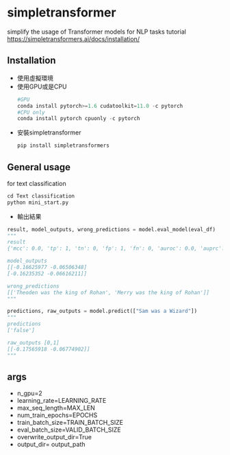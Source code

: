 # simpletransformer
simplify the usage of Transformer models for NLP tasks
tutorial <https://simpletransformers.ai/docs/installation/>

## Installation
*  使用虛擬環境
*  使用GPU或是CPU
    ```python 
    #GPU
    conda install pytorch>=1.6 cudatoolkit=11.0 -c pytorch
    #CPU only
    conda install pytorch cpuonly -c pytorch
    ```
* 安裝simpletransformer
    ```python 
    pip install simpletransformers
    ```
## General usage
for text classification
 ```python
 cd Text classification
 python mini_start.py
 ```
 - 輸出結果
 ```python
result, model_outputs, wrong_predictions = model.eval_model(eval_df)
"""
result
{'mcc': 0.0, 'tp': 1, 'tn': 0, 'fp': 1, 'fn': 0, 'auroc': 0.0, 'auprc': 0.5, 'eval_loss': 0.6956162452697754}

model_outputs
[[-0.16625977 -0.06506348]
 [-0.16235352 -0.06616211]]

wrong_predictions
[['Theoden was the king of Rohan', 'Merry was the king of Rohan']]
"""

predictions, raw_outputs = model.predict(["Sam was a Wizard"])
"""
predictions
['false']

raw_outputs [0,1]
[[-0.17565918 -0.06774902]]
"""
 ```

 ## args
* n_gpu=2
* learning_rate=LEARNING_RATE
* max_seq_length=MAX_LEN
* num_train_epochs=EPOCHS
* train_batch_size=TRAIN_BATCH_SIZE
* eval_batch_size=VALID_BATCH_SIZE
* overwrite_output_dir=True
* output_dir= output_path 